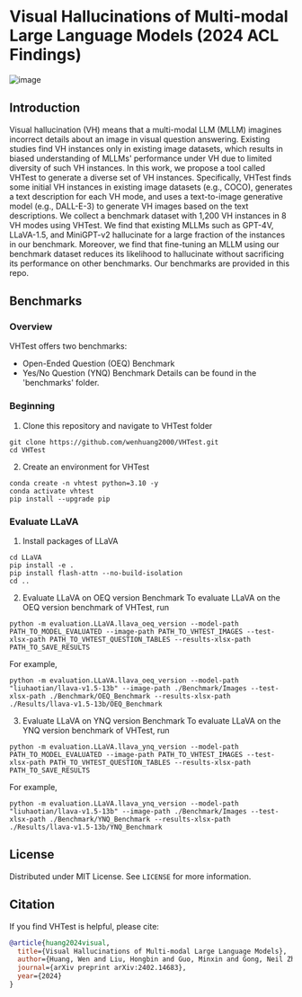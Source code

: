 # Visual Hallucinations of Multi-modal Large Language Models (2024 ACL Findings)

![image](Illustrations/4_examples.png)

## Introduction

Visual hallucination (VH) means that a multi-modal LLM (MLLM) imagines incorrect details about an image in visual question answering. Existing studies find VH instances only in existing image datasets, which results in biased understanding of MLLMs' performance under VH due to limited diversity of such VH instances. In this work, we propose a tool called VHTest to generate a diverse set of VH instances. Specifically, VHTest finds some initial VH instances in existing image datasets (e.g., COCO), generates a text description for each VH mode, and uses a text-to-image generative model (e.g., DALL-E-3) to generate VH images based on the text descriptions. We collect a benchmark dataset with 1,200 VH instances in 8 VH modes using VHTest. We find that existing MLLMs such as GPT-4V, LLaVA-1.5, and MiniGPT-v2 hallucinate for a large fraction of the instances in our benchmark. Moreover, we find that fine-tuning an MLLM using our benchmark dataset reduces its likelihood to hallucinate without sacrificing its performance on other benchmarks. Our benchmarks are provided in this repo.

## Benchmarks

### Overview

VHTest offers two benchmarks:
- Open-Ended Question (OEQ) Benchmark
- Yes/No Question (YNQ) Benchmark
Details can be found in the 'benchmarks' folder.


### Beginning
1. Clone this repository and navigate to VHTest folder
```
git clone https://github.com/wenhuang2000/VHTest.git
cd VHTest
```
2. Create an environment for VHTest
```
conda create -n vhtest python=3.10 -y
conda activate vhtest
pip install --upgrade pip
```

### Evaluate LLaVA
1. Install packages of LLaVA
```
cd LLaVA
pip install -e .
pip install flash-attn --no-build-isolation
cd ..
```

2. Evaluate LLaVA on OEQ version Benchmark
To evaluate LLaVA on the OEQ version benchmark of VHTest, run
```
python -m evaluation.LLaVA.llava_oeq_version --model-path PATH_TO_MODEL_EVALUATED --image-path PATH_TO_VHTEST_IMAGES --test-xlsx-path PATH_TO_VHTEST_QUESTION_TABLES --results-xlsx-path PATH_TO_SAVE_RESULTS
```
For example,
```
python -m evaluation.LLaVA.llava_oeq_version --model-path "liuhaotian/llava-v1.5-13b" --image-path ./Benchmark/Images --test-xlsx-path ./Benchmark/OEQ_Benchmark --results-xlsx-path ./Results/llava-v1.5-13b/OEQ_Benchmark
```

3. Evaluate LLaVA on YNQ version Benchmark
To evaluate LLaVA on the YNQ version benchmark of VHTest, run
```
python -m evaluation.LLaVA.llava_ynq_version --model-path PATH_TO_MODEL_EVALUATED --image-path PATH_TO_VHTEST_IMAGES --test-xlsx-path PATH_TO_VHTEST_QUESTION_TABLES --results-xlsx-path PATH_TO_SAVE_RESULTS
```
For example,
```
python -m evaluation.LLaVA.llava_ynq_version --model-path "liuhaotian/llava-v1.5-13b" --image-path ./Benchmark/Images --test-xlsx-path ./Benchmark/YNQ_Benchmark --results-xlsx-path ./Results/llava-v1.5-13b/YNQ_Benchmark
```

## License

Distributed under MIT License. See `LICENSE` for more information.

## Citation

If you find VHTest is helpful, please cite:

```bibtex
@article{huang2024visual,
  title={Visual Hallucinations of Multi-modal Large Language Models},
  author={Huang, Wen and Liu, Hongbin and Guo, Minxin and Gong, Neil Zhenqiang},
  journal={arXiv preprint arXiv:2402.14683},
  year={2024}
}
```
